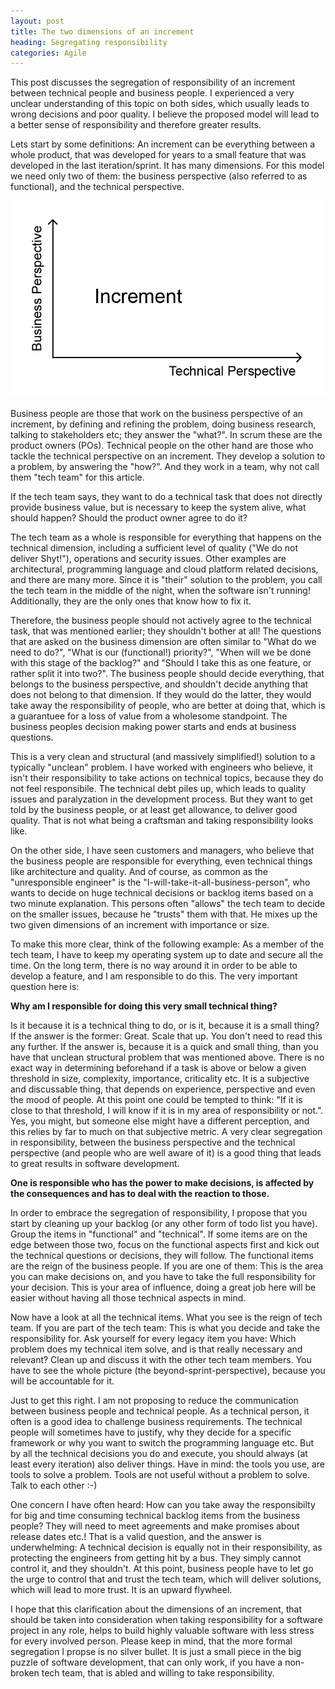 ```yaml
---
layout: post
title: The two dimensions of an increment
heading: Segregating responsibility
categories: Agile
---
```


This post discusses the segregation of responsibility of an increment between technical people and business people. I experienced a very unclear understanding of this topic on both sides, which usually leads to wrong decisions and poor quality. I believe the proposed model will lead to a better sense of responsibility and therefore greater results.

Lets start by some definitions: An increment can be everything between a whole product, that was
developed for years to a small feature that was developed in the last iteration/sprint.
It has many dimensions. For this model we need only two of them: the business perspective (also referred
to as functional), and the technical perspective.

![](../images/increment_dimensions.png)

Business people are those that work on the business perspective of an increment, by defining and refining the problem, doing business research, talking to stakeholders etc; they answer the "what?". In scrum these are the product owners (POs). Technical people on the other hand are those who tackle the technical perspective on an increment. They develop a solution to a problem, by answering the "how?". And they work in a team, why not call them "tech team" for this article.

If the tech team says, they want to do a technical task that does not directly provide business value,
but is necessary to keep the system alive, what should happen? Should the product owner agree to do it?

The tech team as a whole is responsible for everything that happens on the technical dimension, including a sufficient level of quality ("We do not deliver Shyt!"), operations and security issues. Other examples are architectural, programming language and cloud platform related decisions, and there are many more. Since it is "their" solution to the problem, you call the tech team in the middle of the night, when the software isn't  running! Additionally, they are the only ones that know how to fix it.

Therefore, the business people should not actively agree to the technical task, that was mentioned
earlier; they shouldn't bother at all! The questions that are asked on the business dimension are often similar to "What do we need to do?", "What is our (functional!) priority?", "When will we be done with this stage of the backlog?" and "Should I take this as one feature, or rather split it into two?". The business people should decide everything, that belongs to the business perspective, and shouldn't decide anything that does not belong to that dimension. If they would do the latter, they would take away the responsibility of people, who are better at doing that, which is a guarantuee for a loss of value from a wholesome standpoint. The business peoples decision making power starts and ends at business questions.

This is a very clean and structural (and massively simplified!) solution to a typically "unclean"
problem. I have worked with engineers who believe, it isn't their responsibility to take actions on technical topics, because they do not feel responsibile. The technical debt piles up, which leads to quality issues and paralyzation in the development process. But they want to get told by the business people, or at least get allowance, to deliver good quality. That is not what being a craftsman and taking responsibility looks like.

On the other side, I have seen customers and managers, who believe that the business people are responsible for everything, even technical things like architecture and quality. And of course, as common as the "unresponsible engineer" is the "I-will-take-it-all-business-person", who wants to decide on huge technical decisions or backlog items based on a two minute explanation. This persons often "allows" the tech team to decide on the smaller issues, because he "trusts" them with that. He mixes up the two given dimensions of an increment with importance or size.

To make this more clear, think of the following example: As a member of the tech team, I have to keep my operating system up to date and secure all the time. On the long term, there is no way around it in order to be able to develop a feature, and I am responsible to do this. The very important question here is:

**Why am I responsible for doing this very small technical thing?**

Is it because it is a technical thing to do, or is it, because it is a small thing? If the answer is the former: Great. Scale that up. You don't need to read this any further. If the answer is, because it is a quick and small thing, than you have that unclean structural problem that was mentioned above. There is no exact way in determining beforehand if a task is above or below a given threshold in size, complexity, importance, criticality etc. It is a subjective and discussable thing, that depends on experience, perspective and even the mood of people. At this point one could be tempted to think: "If it is close to that threshold, I will know if it is in my area of responsibility or not.". Yes, you might, but someone else might have a
different perception, and this relies by far to much on that subjective metric. A very clear segregation in responsibility, between the business perspective and the technical perspective
(and people who are well aware of it) is a good thing that leads to great results in software development.

**One is responsible who has the power to make decisions, is affected by the consequences and has to deal with the reaction to those.**

In order to embrace the segregation of responsibility, I propose that you start by cleaning up your backlog (or any other form of todo list you have). Group the items in "functional" and "technical". If some items are on the edge between those two, focus on the functional aspects first and kick out the technical questions or decisions, they will follow. The functional items are the reign of the business people. If you are one of them: This is the area you can make decisions on, and you have to take the full responsibility for your decision. This is your area of influence, doing a great job here will be easier without having all those technical aspects in mind.

Now have a look at all the technical items. What you see is the reign of tech team.
If you are part of the tech team: This is what you decide and take the responsibility for. Ask yourself
for every legacy item you have: Which problem does my technical item solve, and is that really necessary and relevant? Clean up and discuss it with the other tech team members. You have to see the whole picture (the beyond-sprint-perspective), because you will be accountable for it.

Just to get this right. I am not proposing to reduce the communication between business people and technical people. As a technical person, it often is a good idea to challenge business requirements. The technical people will sometimes have to justify, why they decide for a specific framework or why you
want to switch the programming language etc. But by all the technical decisions you do and execute, you should always (at least every iteration) also deliver things. Have in mind: the tools you use, are tools to solve a problem.
Tools are not useful without a problem to solve. Talk to each other :-)

One concern I have often heard: How can you take away the responsibilty for big and time consuming technical  backlog items from the business people? They will need to meet agreements and make promises about release dates etc.! That is a valid question, and the answer is underwhelming: A technical decision is equally not in their responsibility, as protecting the engineers from getting hit by a bus. They simply cannot control it, and they shouldn't. At this point, business people have to let go the urge to control that and trust the tech team, which will deliver solutions, which will lead to more trust. It is an upward flywheel.

I hope that this clarification about the dimensions of an increment, that should be taken into consideration  when taking responsibility for a software project in any role, helps to build highly valuable software with less stress for every involved person. Please keep in mind, that the more formal segregation I propse is no silver bullet. It is just a small piece in the big puzzle of software development, that can only work, if you have a non-broken tech team, that is abled and willing to take responsibility.